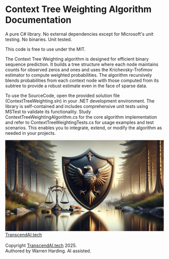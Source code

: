 
# Context Tree Weighting Algorithm Documentation

A pure C# library. No external dependencies except for Microsoft's unit testing. No binaries. Unit tested.

This code is free to use under the MIT.

The Context Tree Weighting algorithm is designed for efficient binary sequence prediction. It builds a tree structure where each node maintains counts for observed zeros and ones and uses the Krichevsky-Trofimov estimator to compute weighted probabilities. The algorithm recursively blends probabilities from each context node with those computed from its subtree to provide a robust estimate even in the face of sparse data.

To use the SourceCode, open the provided solution file (ContextTreeWeighting.sln) in your .NET development environment. The library is self-contained and includes comprehensive unit tests using MSTest to validate its functionality. Study ContextTreeWeightingAlgorithm.cs for the core algorithm implementation and refer to ContextTreeWeightingTests.cs for usage examples and test scenarios. This enables you to integrate, extend, or modify the algorithm as needed in your projects.

![AI Image](aiimage.jpg)
[TranscendAI.tech](https://TranscendAI.tech)<br>
<br>
Copyright [TranscendAI.tech](https://TranscendAI.tech) 2025.</br>
Authored by Warren Harding. AI assisted.</br>
  